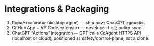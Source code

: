 <!-- status: stub; target: 150+ words -->
<!-- status: stub; target: 150+ words -->
<!-- status: stub; target: 150+ words -->
<!-- status: stub; target: 150+ words -->
<!-- status: stub; target: 150+ words -->
# Integrations & Packaging
1) RepoAccelerator (desktop agent) — ship now; ChatGPT-agnostic.
2) GitHub App + VS Code extension — developer-first; policy sync.
3) ChatGPT “Actions” integration — GPT calls CoAgent HTTPS API (localhost or cloud); positioned as safety/control-plane, not a clone.






